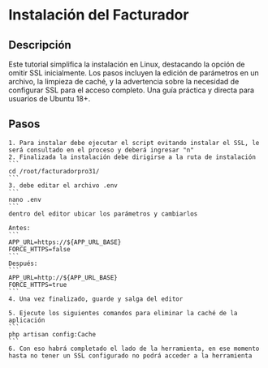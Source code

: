 # Instalación del Facturador

## Descripción
Este tutorial simplifica la instalación en Linux, destacando la opción de omitir SSL inicialmente. Los pasos incluyen la edición de parámetros en un archivo, la limpieza de caché, y la advertencia sobre la necesidad de configurar SSL para el acceso completo. Una guía práctica y directa para usuarios de Ubuntu 18+.

## Pasos

    1. Para instalar debe ejecutar el script evitando instalar el SSL, le será consultado en el proceso y deberá ingresar "n"
    2. Finalizada la instalación debe dirigirse a la ruta de instalación
    ```
    cd /root/facturadorpro31/
    ```
    3. debe editar el archivo .env
    ```
    nano .env
    ```
    dentro del editor ubicar los parámetros y cambiarlos

    Antes:
    ```
    APP_URL=https://${APP_URL_BASE}
    FORCE_HTTPS=false
    ```
    Después:
    ```
    APP_URL=http://${APP_URL_BASE}
    FORCE_HTTPS=true
    ```
    4. Una vez finalizado, guarde y salga del editor

    5. Ejecute los siguientes comandos para eliminar la caché de la aplicación
    ```
    php artisan config:Cache
    ```
    6. Con eso habrá completado el lado de la herramienta, en ese momento hasta no tener un SSL configurado no podrá acceder a la herramienta